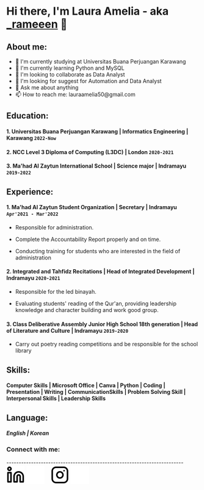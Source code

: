 Hi there, I'm Laura Amelia - aka [_rameeen](https://www.instagram.com/_rameeen/) 👋
=======================================================================================================

About me:
---------

-   🔭 I'm currently studying at
    Universitas Buana Perjuangan Karawang
-   🌱 I'm currently learning Python and MySQL
-   👯 I'm looking to collaborate as Data Analyst
-   🤔 I'm looking for suggest for Automation and Data Analyst
-   💬 Ask me about anything
-   📫 How to reach me: lauraamelia50\@gmail.com

Education:
----------

#### 1. Universitas Buana Perjuangan Karawang \| Informatics Engineering \| Karawang `2022-Now`

#### 2. NCC Level 3 Diploma of Computing (L3DC) \| London `2020-2021`

#### 3. Ma'had Al Zaytun International School \| Science major \| Indramayu `2019-2022`


Experience:
----------------

#### 1. Ma'had Al Zaytun Student Organization \| Secretary \| Indramayu `Apr'2021 - Mar'2022`

-   Responsible for administration.

-   Complete the Accountability Report properly and on time.

-   Conducting training for students who are interested in the field of administration

#### 2. Integrated and Tahfidz Recitations \| Head of Integrated Development \| Indramayu `2020-2021`

-   Responsible for the led binayah.

-   Evaluating students' reading of the Qur'an, providing leadership knowledge and character building and work
    good group.

#### 3. Class Deliberative Assembly Junior High School 18th generation \| Head of Literature and Culture \| Indramayu `2019-2020`

-   Carry out poetry reading competitions and be responsible for the school library


Skills:
----------------
#### Computer Skills | Microsoft Office | Canva | Python | Coding | Presentation | Writing | CommunicationSkills | Problem Solving Skill | Interpersonal Skills | Leadership Skills

Language:
----------------
##### English | Korean

### Connect with me:
------------------------------------------------------------------------ 
[![website](./img/linkedin-light.svg)](https://www.linkedin.com/in/laura-amelia-258b02231/)
[![website](./img/linkedin-dark.svg)](https://www.linkedin.com/in/laura-amelia-258b02231/)
  
[![website](./img/instagram-light.svg)](https://www.instagram.com/_rameeen/)
[![website](./img/instagram-dark.svg)](https://www.instagram.com/_rameeen/)
